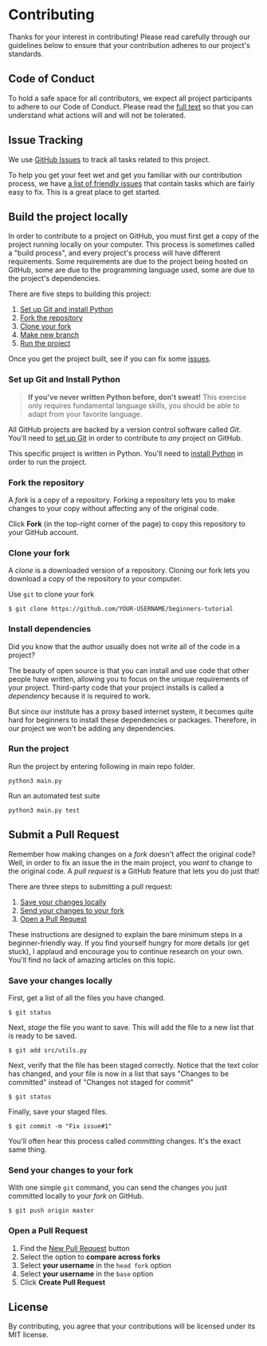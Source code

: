 
# Contributing

Thanks for your interest in contributing! Please read carefully through our guidelines below to ensure that your contribution adheres to our project's standards.

## Code of Conduct

To hold a safe space for all contributors, we expect all project participants to adhere to our Code of Conduct. Please read the [full text](CODE_OF_CONDUCT.md) so that you can understand what actions will and will not be tolerated.

## Issue Tracking

We use [GitHub Issues](https://github.com/iitg-foss/beginners-tutorial/issues) to track all tasks related to this project.

To help you get your feet wet and get you familiar with our contribution process, we have [a list of friendly issues](https://github.com/iitg-foss/beginners-tutorial/issues?q=is%3Aissue+is%3Aopen+label%3A%22good+first+issue%22) that contain tasks which are fairly easy to fix. This is a great place to get started.

## Build the project locally

In order to contribute to a project on GitHub, you must first get a copy of the project running locally on your computer. This process is sometimes called a "build process", and every project's process will have different requirements. Some requirements are due to the project being hosted on GitHub, some are due to the programming language used, some are due to the project's dependencies.

There are five steps to building this project:

1. [Set up Git and install Python](#set-up-git-and-install-nodejs)
2. [Fork the repository](#fork-the-repository)
3. [Clone your fork](#clone-your-fork)
4. [Make new branch](#make-new-branch)
4. [Run the project](#run-the-project)

Once you get the project built, see if you can fix some [issues](https://github.com/iitg-foss/beginners-tutorial/issues?q=is%3Aissue+is%3Aopen+label%3A%22good+first+issue%22).

### Set up Git and Install Python

> **If you've never written Python before, don't sweat!** This exercise only requires fundamental language skills, you should be able to adapt from your favorite language.

All GitHub projects are backed by a version control software called *Git*. You'll need to [set up Git](https://help.github.com/articles/set-up-git/) in order to contribute to *any* project on GitHub.

This specific project is written in Python. You'll need to [install Python](https://www.python.org/downloads/) in order to run the project.

### Fork the repository

A *fork* is a copy of a repository. Forking a repository lets you to make changes to your copy without affecting any of the original code.

Click **Fork** (in the top-right corner of the page) to copy this repository to your GitHub account.

### Clone your fork

A *clone* is a downloaded version of a repository. Cloning our fork lets you download a copy of the repository to your computer.

Use `git` to clone your fork

```
$ git clone https://github.com/YOUR-USERNAME/beginners-tutorial
```

### Install dependencies

Did you know that the author usually does not write all of the code in a project?

The beauty of open source is that you can install and use code that other people have written, allowing you to focus on the unique requirements of your project. Third-party code that your project installs is called a *dependency* because it is required to work.

But since our institute has a proxy based internet system, it becomes quite hard for beginners to install these dependencies or packages. Therefore, in our project we won't be adding any dependencies.

### Run the project

Run the project by entering following in main repo folder.
```
python3 main.py
```

Run an automated test suite
```
python3 main.py test
```

## Submit a Pull Request

Remember how making changes on a *fork* doesn't affect the original code? Well, in order to fix an issue the in the main project, you *want* to change to the original code. A *pull request* is a GitHub feature that lets you do just that!

There are three steps to submitting a pull request:
1. [Save your changes locally](#save-your-changes-locally)
2. [Send your changes to your fork](#send-your-changes-to-your-fork)
3. [Open a Pull Request](#open-a-pull-request)

These instructions are designed to explain the bare minimum steps in a beginner-friendly way. If you find yourself hungry for more details (or get stuck), I applaud and encourage you to continue research on your own. You'll find no lack of amazing articles on this topic.

### Save your changes locally

First, get a list of all the files you have changed.
```
$ git status
```

Next, *stage* the file you want to save. This will add the file to a new list that is ready to be saved.
```
$ git add src/utils.py
```

Next, verify that the file has been staged correctly. Notice that the text color has changed, and your file is now in a list that says "Changes to be committed" instead of "Changes not staged for commit"
```
$ git status
```

Finally, save your staged files.
```
$ git commit -m "Fix issue#1"
```

You'll often hear this process called *committing* changes. It's the exact same thing.

### Send your changes to your fork

With one simple `git` command, you can send the changes you just committed locally to your *fork* on GitHub.

```
$ git push origin master
```

### Open a Pull Request

1. Find the [New Pull Request](https://github.com/iitg-foss/beginners-tutorial/compare/) button
2. Select the option to **compare across forks**
3. Select **your username** in the `head fork` option
4. Select **your username** in the `base` option
5. Click **Create Pull Request**

## License
By contributing, you agree that your contributions will be licensed under its MIT license.
